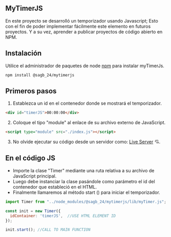 ## MyTimerJS

En este proyecto se desarrolló un temporizador usando Javascript; Esto con el fin de poder implementar fácilmente este elemento en futuros proyectos. Y a su vez, aprender a publicar proyectos de código abierto en NPM.

## Instalación

Utilice el administrador de paquetes de node [npm](https://www.npmjs.com/) para instalar myTimerJs.

```bash
npm install @sagb_24/mytimerjs 
```

## Primeros pasos

1. Establezca un id en el contenedor donde se mostrará el temporizador.

```html
<div id="timerJS">00:00:00</div>
```
2. Coloque el tipo "module" al enlace de su archivo externo de JavaScript.

```html
<script type="module" src="./index.js"></script>
```
3. No olvide ejecutar su código desde un servidor como: [Live Server](https://marketplace.visualstudio.com/items?itemName=ritwickdey.LiveServer) 💘.

## En el código JS
- Importe la clase "Timer" mediante una ruta relativa a su archivo de JavaScript principal.
- Luego debe instanciar la clase pasándole como parámetro el id del contenedor que estableció en el HTML.
- Finalmente llamaremos al método start () para iniciar el temporizador.

```javascript
import Timer from "../node_modules/@sagb_24/mytimerjs/lib/myTimer.js";

const init = new Timer({
  idContainer: 'timerJS',  //USE HTML ELEMENT ID
});

init.start(); //CALL TO MAIN FUNCTION
```
